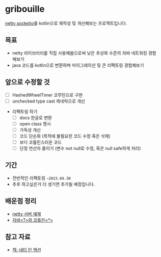 # gribouille

[netty socketio](https://github.com/mrniko/netty-socketio)를 kotlin으로 재작성 및 개선해보는 프로젝트입니다.

## 목표

- netty 라이브러리를 직접 사용해봄으로써 낮은 추상화 수준의 자바 네트워킹 경험해보기
- java 코드를 kotlin으로 변환하며 마이그레이션 및 큰 리팩토링 경험해보기

## 앞으로 수정할 것

- [ ] HashedWheelTimer 코루틴으로 구현
- [ ] unchecked type cast 제네릭으로 개선
- 리팩토링 하기
  - [ ] docs 한글로 변환
  - [ ] open class 명시
  - [ ] 가독성 개선
  - [ ] 코드 단순화 (목적에 불필요한 코드 수정 혹은 삭제)
  - [ ] 보다 코틀린스러운 코드
  - [ ] 단정 연산자 줄이기 (변수 not null로 수정, 혹은 null safe하게 처리)

## 기간

- 전반적인 리팩토링 `~2023.04.30`
- 추후 하고싶은거 더 생기면 추가될 예정입니다.

## 배운점 정리

- [netty 서버 예제](https://github.com/rlaisqls/TIL/blob/main/%EA%B0%9C%EB%B0%9C/netty/netty%E2%80%85server%E2%80%85%EC%98%88%EC%A0%9C.md)
- [자바<?>와 코틀린<*>](https://github.com/rlaisqls/TIL/blob/main/%EC%96%B8%EC%96%B4%E2%80%85Language/%EC%9E%90%EB%B0%94%3C%EF%BC%9F%3E%EC%99%80%E2%80%85%EC%BD%94%ED%8B%80%EB%A6%B0%3C*%3E.md)

## 참고 자료

- [책: 네티 인 액션](http://www.yes24.com/Product/Goods/25662949)
